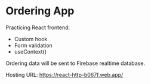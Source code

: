 # Ordering App

Practicing React frontend:

- Custom hook
- Form validation
- useContext()

Ordering data will be sent to Firebase realtime database.

Hosting URL: https://react-http-b067f.web.app/

